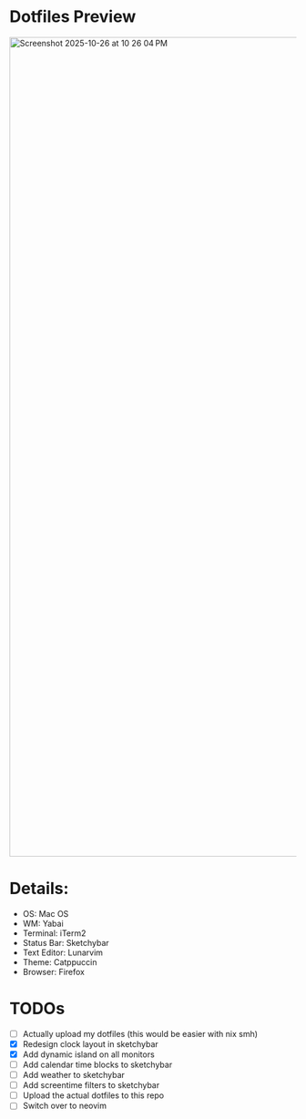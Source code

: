 # Dotfiles Preview
<img width="2560" height="1440" alt="Screenshot 2025-10-26 at 10 26 04 PM" src="https://github.com/user-attachments/assets/f07694e5-3cfd-4618-88d4-942d9c0bf64c" />


# Details:
* OS: Mac OS
* WM: Yabai
* Terminal: iTerm2
* Status Bar: Sketchybar
* Text Editor: Lunarvim
* Theme: Catppuccin
* Browser: Firefox

# TODOs
- [ ] Actually upload my dotfiles (this would be easier with nix smh)
- [x] Redesign clock layout in sketchybar
- [x] Add dynamic island on all monitors 
- [ ] Add calendar time blocks to sketchybar
- [ ] Add weather to sketchybar
- [ ] Add screentime filters to sketchybar
- [ ] Upload the actual dotfiles to this repo
- [ ] Switch over to neovim

